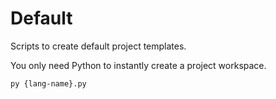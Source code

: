 # Default
Scripts to create default project templates.

You only need Python to instantly create a project workspace.

```sh
py {lang-name}.py
```
